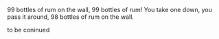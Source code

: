 99 bottles of rum on the wall, 99 bottles of rum!
You take one down, you pass it around, 98 bottles of rum on the wall.

to be coninued
